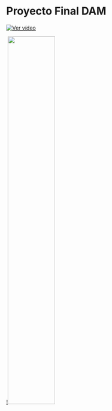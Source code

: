 # Proyecto Final DAM

 
[![Ver vídeo](https://i.imgur.com/hc2eYY4.jpg)](https://youtu.be/pHFmiarI0ks)


[!<img src="https://i.imgur.com/hc2eYY4.jpg" width="50%">](https://youtu.be/pHFmiarI0ks)

